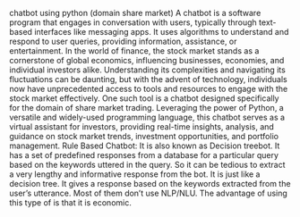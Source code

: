 chatbot using python (domain share market)
A chatbot is a software program that engages in conversation with users, typically through text-based interfaces like messaging apps. It uses algorithms to understand and respond to user queries, providing information, assistance, or entertainment.
In the world of finance, the stock market stands as a cornerstone of global economics, influencing businesses, economies, and individual investors alike. Understanding its complexities and navigating its fluctuations can be daunting, but with the advent of technology, individuals now have unprecedented access to tools and resources to engage with the stock market effectively. One such tool is a chatbot designed specifically for the domain of share market trading. Leveraging the power of Python, a versatile and widely-used programming language, this chatbot serves as a virtual assistant for investors, providing real-time insights, analysis, and guidance on stock market trends, investment opportunities, and portfolio management. 
Rule Based Chatbot: It is also known as Decision treebot. It has a set of predefined responses from a database for a particular query based on the keywords uttered in the query. So it can be tedious to extract a very lengthy and informative response from the bot. It is just like a decision tree. It gives a response based on the keywords extracted from the user’s utterance. Most of them don’t use NLP/NLU. The advantage of using this type of is that it is economic.
